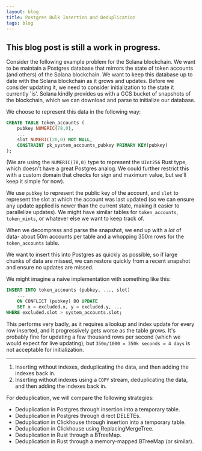 ```yaml
---
layout: blog
title: Postgres Bulk Insertion and Deduplication
tags: blog
---
```


This blog post is still a work in progress.
---

Consider the following example problem for the Solana blockchain. We want to be maintain a Postgres database that mirrors the state of token accounts (and others) of the Solana blockchain. We want to keep this database up to date with the Solana blockchain as it grows and updates. Before we consider updating it, we need to consider initialization to the state it currently 'is'. Solana kindly provides us with a GCS bucket of snapshots of the blockchain, which we can download and parse to initialize our database.

We choose to represent this data in the following way:

```sql
CREATE TABLE token_accounts (
    pubkey NUMERIC(78,0),
    ...
    slot NUMERIC(20,0) NOT NULL,
    CONSTRAINT pk_system_accounts_pubkey PRIMARY KEY(pubkey)
);
```

(We are using the `NUMERIC(78,0)` type to represent the `UInt256` Rust type, which doesn't have a great Postgres analog. We could further restrict this with a custom domain that checks for sign and maximum value, but we'll keep it simple for now).

We use `pubkey` to represent the public key of the account, and `slot` to represent the slot at which the account was last updated (so we can ensure any update applied is newer than the current state, making it easier to parallelize updates). We might have similar tables for `token_accounts`, `token_mints`, or whatever else we want to keep track of.

When we decompress and parse the snapshot, we end up with a *lot* of data- about 50m accounts per table and a whopping 350m rows for the `token_accounts` table. 

We want to insert this into Postgres as quickly as possible, so if large chunks of data are missed, we can restore quickly from a recent snapshot and ensure no updates are missed.

We might imagine a naive implementation with something like this:


```sql
INSERT INTO token_accounts (pubkey, ..., slot)
    ...
    ON CONFLICT (pubkey) DO UPDATE 
    SET x = excluded.x, y = excluded.y, ...
WHERE excluded.slot > system_accounts.slot;
```

This performs very badly, as it requires a lookup and index update for every row inserted, and it progressively gets worse as the table grows. It's probably fine for updating a few thousand rows per second (which we would expect for live updating), but `350m/1000 = 350k seconds = 4 days` is not acceptable for initialization.

---

1. Inserting without indexes, deduplicating the data, and then adding the indexes back in.
2. Inserting without indexes using a `COPY` stream, deduplicating the data, and then adding the indexes back in.

For deduplication, we will compare the following strategies:

- Deduplication in Postgres through insertion into a temporary table.
- Deduplication in Postgres through direct DELETEs.
- Deduplication in Clickhouse through insertion into a temporary table.
- Deduplication in Clickhouse using ReplacingMergeTree.
- Deduplication in Rust through a BTreeMap.
- Deduplication in Rust through a memory-mapped BTreeMap (or similar).
